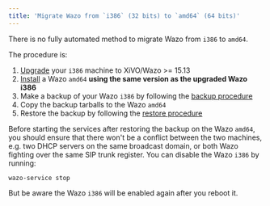 ```yaml
---
title: 'Migrate Wazo from `i386` (32 bits) to `amd64` (64 bits)'
---
```


There is no fully automated method to migrate Wazo from `i386` to
`amd64`.

The procedure is:

1.  [Upgrade](/uc-doc/upgrade/upgrade_notes_details/18-01/stretch#upgrade) your `i386`
    machine to XiVO/Wazo \>= 15.13
2.  [Install](/uc-doc/installation/install-system) a Wazo `amd64`
    **using the same version as the upgraded Wazo i386**
3.  Make a backup of your Wazo `i386` by following the
    [backup procedure](/uc-doc/system/backup_restore#manual_backup)
4.  Copy the backup tarballs to the Wazo `amd64`
5.  Restore the backup by following the
    [restore procedure](/uc-doc/system/backup_restore#restore)

Before starting the services after restoring the backup on the Wazo
`amd64`, you should ensure that there won\'t be a conflict between the
two machines, e.g. two DHCP servers on the same broadcast domain, or
both Wazo fighting over the same SIP trunk register. You can disable the
Wazo `i386` by running:

    wazo-service stop

But be aware the Wazo `i386` will be enabled again after you reboot it.
